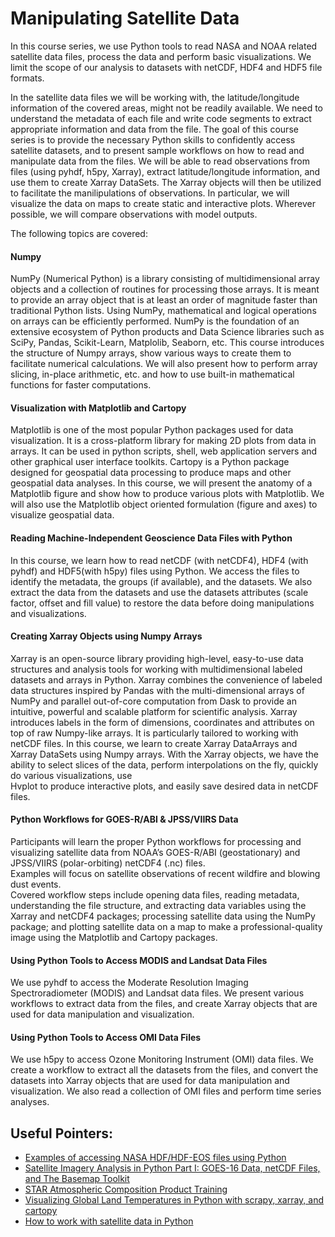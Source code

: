 # Manipulating Satellite Data

In this course series, we use Python tools to read NASA and NOAA related satellite data files,
process the data and perform basic visualizations.
We limit the scope of our analysis to datasets with netCDF, HDF4 and HDF5
file formats. 

In the satellite data files we will be working with, the latitude/longitude
information of the covered areas, might not be readily available.
We need to understand the metadata of each file and write code
segments to extract appropriate information and data from the file.
The goal of this course series is to provide the necessary Python skills
to confidently access satellite datasets, and to present sample workflows on how to
read and manipulate data from the files.
We will be able to read observations from files
(using pyhdf, h5py, Xarray), extract latitude/longitude information,
and use them to create Xarray DataSets.
The Xarray objects will then be utilized to facilitate the manilipulations of observations.
In particular, we will visualize the data on maps to create static and interactive plots.
Wherever possible, we will compare observations with model outputs.

The following topics are covered:

#### Numpy

NumPy (Numerical Python) is a library consisting of multidimensional array objects and a 
collection of routines for processing those arrays. 
It is meant to provide an array object that is at least an order of magnitude faster than 
traditional Python lists. 
Using NumPy, mathematical and logical operations on arrays can be efficiently performed. 
NumPy is the foundation of an extensive ecosystem of Python products and Data Science libraries
such as SciPy, Pandas, Scikit-Learn, Matplolib, Seaborn, etc.
This course introduces the structure of Numpy arrays, show various ways to create them 
to facilitate numerical calculations. We will also present how to perform array slicing, 
in-place arithmetic, etc. and how to use built-in mathematical functions for faster computations.

#### Visualization with Matplotlib and Cartopy

Matplotlib is one of the most popular Python packages used for data visualization. 
It is a cross-platform library for making 2D plots from data in arrays. 
It can be used in python scripts, shell, web application servers and other 
graphical user interface toolkits. 
Cartopy is a Python package designed for geospatial data processing to produce 
maps and other geospatial data analyses.
In this course, we will present the anatomy of a Matplotlib figure and show how to 
produce various plots with Matplotlib.
We will also use the Matplotlib object oriented formulation (figure and axes)
to visualize geospatial data.

#### Reading Machine-Independent Geoscience Data Files with Python

In this course, we learn how to read netCDF (with netCDF4), 
HDF4 (with pyhdf) and HDF5(with h5py) files using Python.
We access the files to identify the metadata, the groups (if available),
and the datasets. 
We also extract the data from the datasets and use the datasets attributes
(scale factor, offset and fill value) to restore the data before doing
manipulations and visualizations.

#### Creating Xarray Objects using Numpy Arrays

Xarray is an open-source library providing high-level, easy-to-use data structures 
and analysis tools for working with multidimensional labeled datasets and arrays in Python. 
Xarray combines the convenience of labeled data structures inspired by Pandas 
with the multi-dimensional arrays of NumPy and parallel out-of-core computation from Dask 
to provide an intuitive, powerful and scalable platform for scientific analysis. 
Xarray introduces labels in the form of dimensions, coordinates and attributes on top of 
raw Numpy-like arrays. It is particularly tailored to working with netCDF files.
In this course, we learn to create Xarray DataArrays and Xarray DataSets
using Numpy arrays.
With the Xarray objects, we have the ability to select slices of the data,
perform interpolations on the fly, quickly do various visualizations, use  
Hvplot to produce interactive plots, and easily save desired data in netCDF files.


#### Python Workflows for GOES-R/ABI & JPSS/VIIRS Data

Participants will learn the proper Python workflows for processing and visualizing 
satellite data from NOAA’s GOES-R/ABI (geostationary) and 
JPSS/VIIRS (polar-orbiting) netCDF4 (.nc) files.  
Examples will focus on satellite observations of recent wildfire and blowing dust events.  
Covered workflow steps include opening data files, reading metadata, understanding 
the file structure, and extracting data variables using the Xarray and netCDF4 packages; 
processing satellite data using the NumPy package; and plotting satellite data on a map 
to make a professional-quality image using the Matplotlib and Cartopy packages.


#### Using Python Tools to Access MODIS and Landsat Data Files

We use pyhdf to access the Moderate Resolution Imaging Spectroradiometer (MODIS) 
and Landsat data files.
We present various workflows to extract data from the files, 
and create Xarray objects that are used for data manipulation and visualization.

#### Using Python Tools to Access OMI Data Files

We use h5py to access Ozone Monitoring Instrument (OMI) data files.
We create a workflow to extract all the datasets from the files, 
and convert the datasets into  Xarray objects that are used for 
data manipulation and visualization.
We also read a collection of OMI files and perform time series analyses.


## Useful Pointers:

- [Examples of accessing NASA HDF/HDF-EOS files using Python](https://hdfeos.org/zoo/index_openLaRC_Examples.php)
- [Satellite Imagery Analysis in Python Part I: GOES-16 Data, netCDF Files, and The Basemap Toolkit](https://makersportal.com/blog/2019/7/8/satellite-imagery-analysis-in-python-part-i-goes-16-data-netcdf-files-and-the-basemap-toolkit)
- [STAR Atmospheric Composition Product Training](https://www.star.nesdis.noaa.gov/atmospheric-composition-training/)
- [Visualizing Global Land Temperatures in Python with scrapy, xarray, and cartopy](https://cbrownley.wordpress.com/category/python/)
- [How to work with satellite data in Python](https://coastwatch.gitbook.io/satellite-course/tutorials/python-tutorial/1.-how-to-work-with-satellite-data-in-python)



